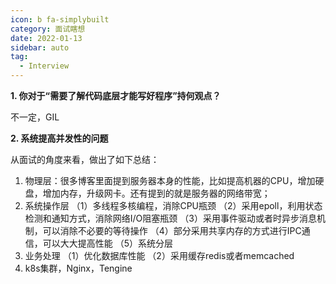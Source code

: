 ```yaml
---
icon: b fa-simplybuilt
category: 面试瞎想
date: 2022-01-13
sidebar: auto
tag:
  - Interview
---
```


**1. 你对于“需要了解代码底层才能写好程序”持何观点？**

不一定，GIL

**2. 系统提高并发性的问题**

从面试的角度来看，做出了如下总结：

1. 物理层：很多博客里面提到服务器本身的性能，比如提高机器的CPU，增加硬盘，增加内存，升级网卡。还有提到的就是服务器的网络带宽；
2. 系统操作层
      （1）多线程多核编程，消除CPU瓶颈
      （2）采用epoll，利用状态检测和通知方式，消除网络I/O阻塞瓶颈
      （3）采用事件驱动或者时异步消息机制，可以消除不必要的等待操作
      （4）部分采用共享内存的方式进行IPC通信，可以大大提高性能
      （5）系统分层
3. 业务处理
      （1）优化数据库性能
      （2）采用缓存redis或者memcached
4. k8s集群，Nginx，Tengine
